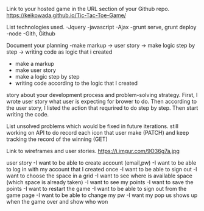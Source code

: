 Link to your hosted game in the URL section of your Github repo.
https://keikowada.github.io/Tic-Tac-Toe-Game/

List technologies used.
-Jquery
-javascript
-Ajax
-grunt serve, grunt deploy
-node
-Gith, Github

Document your planning
-make markup -> user story -> make logic step by step -> writing code as logic that i created
- make a markup
- make user story
- make a logic step by step
- writing code according to the logic that I created

 story about your development process and problem-solving strategy.
 First, I wrote user story what user is expecting for brower to do.
 Then according to the user story, I listed the action that requrired to do step by step.
Then start writing the code.

List unsolved problems which would be fixed in future iterations.
still working on API to do record each icon that user make (PATCH) and keep tracking the record of the winning (GET)

Link to wireframes and user stories.
https://i.imgur.com/9O36g7a.jpg

user story
-I want to be able to create account (email,pw)
-I want to be able to log in with my account that I created once
-I want to be able to sign out
-I want to choose the space in a grid
-I want to see where is available space (which space is already taken)
-I want to see my points
-I want to save the points
-I want to restart the game
-I want to be able to sign out from the game page
-I want to be able to change my pw
-I want my pop us shows up when the game over and show who won
